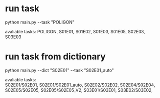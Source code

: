 # run task
python main.py --task "POLIGON"

avaliable tasks: POLIGON, S01E01, S01E02, S01E03, S01E05, S02E03, S03E03

# run task from dictionary
python main.py --dict "S02E01" --task "S02E01_auto"

avaliable tasks:   
S02E01/S02E01, S02E01/S02E01_auto, S02E02/S02E02, S02E04/S02E04,  
S02E05/S02E05, S02E05/S02E05_V2, S03E01/S03E01, S03E02/S03E02,


